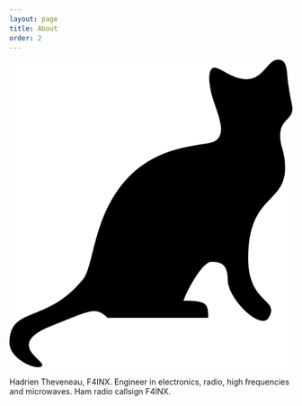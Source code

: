 ```yaml
---
layout: page
title: About
order: 2
---
```


<img src="/public/img/f4inx-black.svg"/>

Hadrien Theveneau, F4INX.
Engineer in electronics, radio, high frequencies and microwaves.
Ham radio callsign F4INX.
